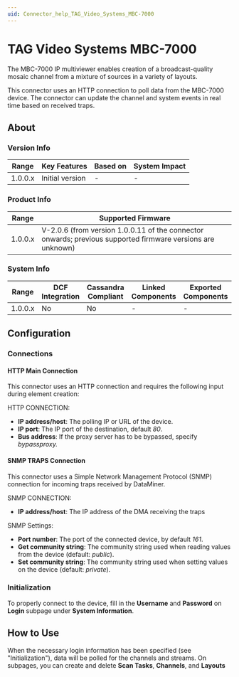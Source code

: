 ```yaml
---
uid: Connector_help_TAG_Video_Systems_MBC-7000
---
```


# TAG Video Systems MBC-7000

The MBC-7000 IP multiviewer enables creation of a broadcast-quality mosaic channel from a mixture of sources in a variety of layouts.

This connector uses an HTTP connection to poll data from the MBC-7000 device. The connector can update the channel and system events in real time based on received traps.

## About

### Version Info

| Range     | Key Features     | Based on     | System Impact     |
|-----------|------------------|--------------|-------------------|
| 1.0.0.x   | Initial version  | -            | -                 |

### Product Info

| Range     | Supported Firmware                                                                                      |
|-----------|---------------------------------------------------------------------------------------------------------|
| 1.0.0.x   | V-2.0.6 (from version 1.0.0.11 of the connector onwards; previous supported firmware versions are unknown) |

### System Info

| Range     | DCF Integration     | Cassandra Compliant     | Linked Components     | Exported Components     |
|-----------|---------------------|-------------------------|-----------------------|-------------------------|
| 1.0.0.x   | No                  | No                      | -                     | -                       |

## Configuration

### Connections

#### HTTP Main Connection

This connector uses an HTTP connection and requires the following input during element creation:

HTTP CONNECTION:

- **IP address/host**: The polling IP or URL of the device.
- **IP port**: The IP port of the destination, default *80*.
- **Bus address**: If the proxy server has to be bypassed, specify *bypassproxy.*

#### SNMP TRAPS Connection

This connector uses a Simple Network Management Protocol (SNMP) connection for incoming traps received by DataMiner.

SNMP CONNECTION:

- **IP address/host**: The IP address of the DMA receiving the traps

SNMP Settings:

- **Port number**: The port of the connected device, by default *161*.
- **Get community string**: The community string used when reading values from the device (default: *public*).
- **Set community string**: The community string used when setting values on the device (default: *private*).

### Initialization

To properly connect to the device, fill in the **Username** and **Password** on **Login** subpage under **System Information**.

## How to Use

When the necessary login information has been specified (see "Initialization"), data will be polled for the channels and streams. On subpages, you can create and delete **Scan Tasks**, **Channels**, and **Layouts**
